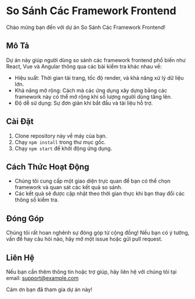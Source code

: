 # So Sánh Các Framework Frontend

Chào mừng bạn đến với dự án So Sánh Các Framework Frontend!  

## Mô Tả
Dự án này giúp người dùng so sánh các framework frontend phổ biến như React, Vue và Angular thông qua các bài kiểm tra khác nhau về:
- Hiệu suất: Thời gian tải trang, tốc độ render, và khả năng xử lý dữ liệu lớn.
- Khả năng mở rộng: Cách mà các ứng dụng xây dựng bằng các framework này có thể mở rộng khi số lượng người dùng tăng lên.
- Độ dễ sử dụng: Sự đơn giản khi bắt đầu và tài liệu hỗ trợ.

## Cài Đặt
1. Clone repository này về máy của bạn.
2. Chạy `npm install` trong thư mục gốc.
3. Chạy `npm start` để khởi động ứng dụng.

## Cách Thức Hoạt Động
- Chúng tôi cung cấp một giao diện trực quan để bạn có thể chọn framework và quan sát các kết quả so sánh. 
- Các kết quả sẽ được cập nhật theo thời gian thực khi bạn thay đổi các thông số kiểm tra.

## Đóng Góp
Chúng tôi rất hoan nghênh sự đóng góp từ cộng đồng! Nếu bạn có ý tưởng, vấn đề hay câu hỏi nào, hãy mở một issue hoặc gửi pull request.

## Liên Hệ
Nếu bạn cần thêm thông tin hoặc trợ giúp, hãy liên hệ với chúng tôi tại email: support@example.com

Cảm ơn bạn đã tham gia dự án này!